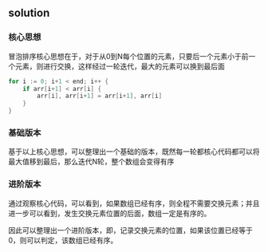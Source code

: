 ## solution

### 核心思想

冒泡排序核心思想在于，对于从0到N每个位置的元素，只要后一个元素小于前一个元素，则进行交换，这样经过一轮迭代，最大的元素可以换到最后面

``` go
for i := 0; i+1 < end; i++ {
    if arr[i+1] < arr[i] {
        arr[i], arr[i+1] = arr[i+1], arr[i]
    }
}
```

### 基础版本
基于以上核心思想，可以整理出一个基础的版本，既然每一轮都核心代码都可以将最大值移到最后，那么迭代N轮，整个数组会变得有序

### 进阶版本
通过观察核心代码，可以看到，如果数组已经有序，则全程不需要交换元素；并且进一步可以看到，发生交换元素位置的后面，数组一定是有序的。

因此可以整理出一个进阶版本，即，记录交换元素的位置，如果该位置已经等于0，则可以判定，该数组已经有序。
